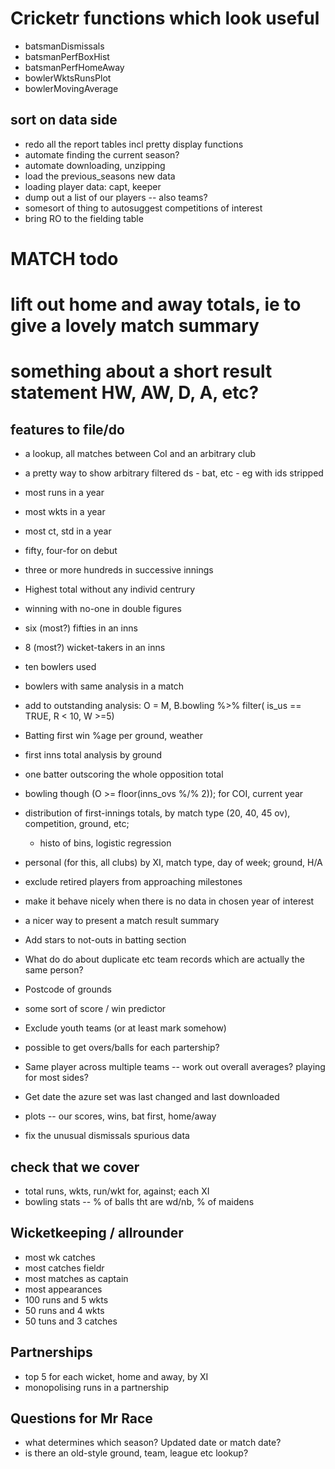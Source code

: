 # Cricketr functions which look useful
-   batsmanDismissals
-   batsmanPerfBoxHist
-   batsmanPerfHomeAway
-   bowlerWktsRunsPlot
-   bowlerMovingAverage

## sort on data side
- redo all the report tables incl pretty display functions
- automate finding the current season?
- automate downloading, unzipping 
- load the previous_seasons new data
- loading player data: capt, keeper
- dump out a list of our players -- also teams?
- somesort of thing to autosuggest competitions of interest
- bring RO to the fielding table
# MATCH todo
# lift out home and away totals, ie to give a lovely match summary
# something about a short result statement HW, AW, D, A, etc?

## features to file/do
- a lookup, all matches between CoI and an arbitrary club
-  a pretty way to show arbitrary filtered ds - bat, etc - eg with ids stripped

-   most runs in a year
-   most wkts in a year
-   most ct, std in a year
-   fifty, four-for on debut
-   three or more hundreds in successive innings
-   Highest total without any individ centrury
-   winning with no-one in double figures
-   six (most?) fifties in an inns
-   8 (most?) wicket-takers in an inns
-   ten bowlers used
-   bowlers with same analysis in a match
-   add to outstanding analysis: O = M, B.bowling %>% filter( is_us == TRUE, R < 10, W >=5)

-   Batting first win %age per ground, weather
-   first inns total analysis by ground
-   one batter outscoring the whole opposition total
-   bowling though (O >= floor(inns_ovs %/% 2)); for COI, current year
-   distribution of first-innings totals, by match type (20, 40, 45 ov), competition, ground, etc; 
    - histo of bins, logistic regression
-   personal (for this, all clubs) by XI, match type, day of week; ground, H/A

-   exclude retired players from approaching milestones
-   make it behave nicely when there is no data in chosen year of interest
-   a nicer way to present a match result summary
-   Add stars to not-outs in batting section
-   What do do about duplicate etc team records which are actually the same person?
-   Postcode of grounds
-   some sort of score / win predictor
-   Exclude youth teams (or at least mark somehow)
-   possible to get overs/balls for each partership?
-   Same player across multiple teams -- work out overall averages? playing for most sides?
-   Get date the azure set was last changed and last downloaded
-   plots -- our scores, wins, bat first, home/away
-   fix the unusual dismissals spurious data

## check that we cover
- total runs, wkts, run/wkt for, against; each XI
- bowling stats -- % of balls tht are wd/nb, % of maidens


## Wicketkeeping / allrounder
-   most wk catches
-   most catches fieldr
-   most matches as captain
-   most appearances
-   100 runs and 5 wkts
-   50 runs and 4 wkts
-   50 tuns and 3 catches

## Partnerships
-   top 5 for each wicket, home and away, by XI
-   monopolising runs in a partnership


## Questions for Mr Race
-  what determines which season? Updated date or match date?
-  is there an old-style ground, team, league etc lookup?
